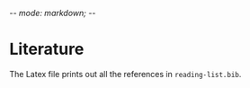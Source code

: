 -*- mode: markdown; -*-

# Literature

The Latex file prints out all the references in ``reading-list.bib``.
